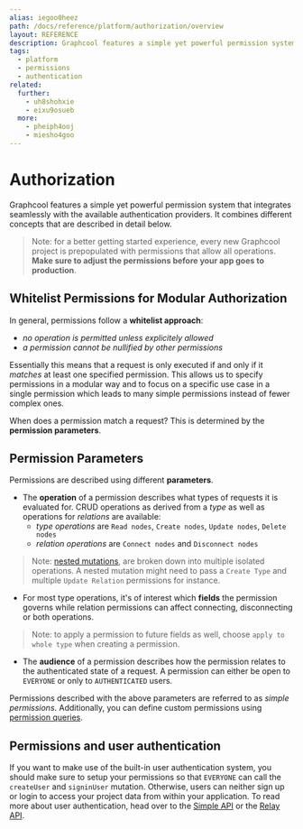```yaml
---
alias: iegoo0heez
path: /docs/reference/platform/authorization/overview
layout: REFERENCE
description: Graphcool features a simple yet powerful permission system that integrates seamlessly with the available authentication providers.
tags:
  - platform
  - permissions
  - authentication
related:
  further:
    - uh8shohxie
    - eixu9osueb
  more:
    - pheiph4ooj
    - miesho4goo
---
```


# Authorization

Graphcool features a simple yet powerful permission system that integrates seamlessly with the available authentication providers. It combines different concepts that are described in detail below.

> Note: for a better getting started experience, every new Graphcool project is prepopulated with permissions that allow all operations. **Make sure to adjust the permissions before your app goes to production**.

## Whitelist Permissions for Modular Authorization

In general, permissions follow a **whitelist approach**:

* *no operation is permitted unless explicitely allowed*
* *a permission cannot be nullified by other permissions*

Essentially this means that a request is only executed if and only if it *matches* at least one specified permission. This allows us to specify permissions in a modular way and to focus on a specific use case in a single permission which leads to many simple permissions instead of fewer complex ones.

When does a permission match a request? This is determined by the **permission parameters**.

## Permission Parameters

Permissions are described using different **parameters**.

* The **operation** of a permission describes what types of requests it is evaluated for. CRUD operations as derived from a *type* as well as operations for *relations* are available:
  * *type operations* are `Read nodes`, `Create nodes`, `Update nodes`, `Delete nodes`
  * *relation operations* are `Connect nodes` and `Disconnect nodes`

> Note: [nested mutations](!alias-ubohch8quo), are broken down into multiple isolated operations. A nested mutation might need to pass a `Create Type` and multiple `Update Relation` permissions for instance.

* For most type operations, it's of interest which **fields** the permission governs while relation permissions can affect connecting, disconnecting or both operations.

> Note: to apply a permission to future fields as well, choose `apply to whole type` when creating a permission.

* The **audience** of a permission describes how the permission relates to the authenticated state of a request. A permission can either be open to `EVERYONE` or only to `AUTHENTICATED` users.

Permissions described with the above parameters are referred to as *simple permissions*. Additionally, you can define custom permissions using [permission queries](!alias-iox3aqu0ee).

## Permissions and user authentication

If you want to make use of the built-in user authentication system, you should make sure to setup your permissions so that `EVERYONE` can call the `createUser` and `signinUser` mutation.
Otherwise, users can neither sign up or login to access your project data from within your application. To read more about user authentication, head over to the [Simple API](!alias-eixu9osueb) or the [Relay API](!alias-yoh9thaip0).
